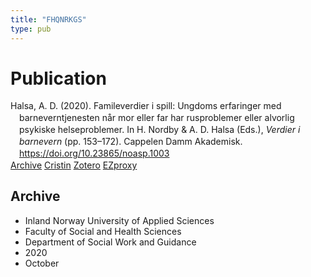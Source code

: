 ```yaml
---
title: "FHQNRKGS"
type: pub
---
```

<h1>Publication</h1>
<article id="csl-bib-container-FHQNRKGS" class="csl-bib-container">
  <div class="csl-bib-body" style="line-height: 1.35; padding-left: 1em; text-indent:-1em;">
  <div class="csl-entry">Halsa, A. D. (2020). Famileverdier i spill: Ungdoms erfaringer med barneverntjenesten n&#xE5;r mor eller far har rusproblemer eller alvorlig psykiske helseproblemer. In H. Nordby &amp; A. D. Halsa (Eds.), <i>Verdier i barnevern</i> (pp. 153&#x2013;172). Cappelen Damm Akademisk. <a href="https://doi.org/10.23865/noasp.1003">https://doi.org/10.23865/noasp.1003</a></div>
</div>
  <div class="csl-bib-buttons">
    <a href="#taxonomy-article-FHQNRKGS" class="csl-bib-button">Archive</a>
    <a href="https://app.cristin.no/results/show.jsf?id=1843188" alt="Cristin URL" class="csl-bib-button">Cristin</a>
    <a href="http://zotero.org/groups/5402882/items/FHQNRKGS" alt="Zotero URL" class="csl-bib-button">Zotero</a>
    <a href="http://ezproxy.inn.no/login?url=https://doi.org/10.23865/noasp.1003" class="csl-bib-button">EZproxy</a>
  </div>
  <div id="csl-bib-meta-container-FHQNRKGS"></div>
</article>
<div id="csl-bib-meta-FHQNRKGS" class="csl-bib-meta">
  <article id="taxonomy-article-FHQNRKGS" class="taxonomy-article">
    <h1>Archive</h1>
    <ul>
      <li>Inland Norway University of Applied Sciences</li>
      <li>Faculty of Social and Health Sciences</li>
      <li>Department of Social Work and Guidance</li>
      <li>2020</li>
      <li>October</li>
    </ul>
  </article>
</div>
